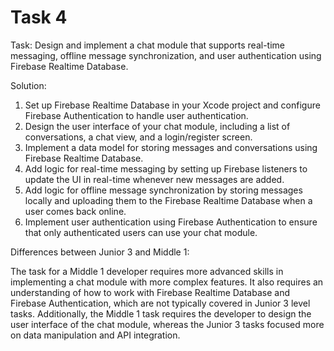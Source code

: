 # Task 4

Task: Design and implement a chat module that supports real-time messaging,
offline message synchronization, and user authentication using Firebase Realtime
Database.

Solution:

1. Set up Firebase Realtime Database in your Xcode project and configure
   Firebase Authentication to handle user authentication.
2. Design the user interface of your chat module, including a list of
   conversations, a chat view, and a login/register screen.
3. Implement a data model for storing messages and conversations using Firebase
   Realtime Database.
4. Add logic for real-time messaging by setting up Firebase listeners to update
   the UI in real-time whenever new messages are added.
5. Add logic for offline message synchronization by storing messages locally and
   uploading them to the Firebase Realtime Database when a user comes back
   online.
6. Implement user authentication using Firebase Authentication to ensure that
   only authenticated users can use your chat module.

Differences between Junior 3 and Middle 1:

The task for a Middle 1 developer requires more advanced skills in implementing
a chat module with more complex features. It also requires an understanding of
how to work with Firebase Realtime Database and Firebase Authentication, which
are not typically covered in Junior 3 level tasks. Additionally, the Middle 1
task requires the developer to design the user interface of the chat module,
whereas the Junior 3 tasks focused more on data manipulation and API
integration.
